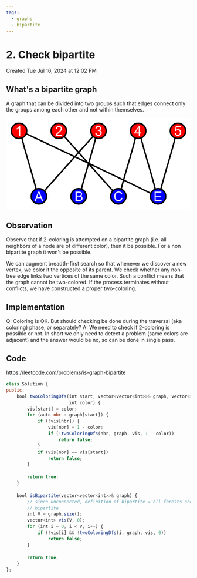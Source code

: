 ```yaml
---
tags:
  - graphs
  - bipartite
---
```

# 2. Check bipartite
Created Tue Jul 16, 2024 at 12:02 PM

## What's a bipartite graph
A graph that can be divided into two groups such that edges connect only the groups among each other and not within themselves.

![](../../../../../../assets/2-Check-bipartite-image-1-1a642cda.png)
## Observation
Observe that if 2-coloring is attempted on a bipartite graph (i.e. all neighbors of a node are of different color), then it be possible. For a non bipartite graph it won't be possible.

We can augment breadth-first search so that whenever we discover a new vertex, we color it the opposite of its parent. We check whether any non-tree edge links two vertices of the same color. Such a conflict means that the graph cannot be two-colored. If the process terminates without conflicts, we have constructed a proper two-coloring.

## Implementation
Q: Coloring is OK. But should checking be done during the traversal (aka coloring) phase, or separately?
A: We need to check if 2-coloring is possible or not. In short we only need to detect a problem (same colors are adjacent) and the answer would be no, so can be done in single pass.

## Code
https://leetcode.com/problems/is-graph-bipartite

```js
class Solution {
public:
    bool twoColoringDfs(int start, vector<vector<int>>& graph, vector<int>& vis,
                        int color) {
        vis[start] = color;
        for (auto nbr : graph[start]) {
            if (!vis[nbr]) {
                vis[nbr] = 1 - color;
                if (!twoColoringDfs(nbr, graph, vis, 1 - color))
                    return false;
            }
            if (vis[nbr] == vis[start])
                return false;
        }

        return true;
    }

    bool isBipartite(vector<vector<int>>& graph) {
        // since unconnected, definition of bipartite = all forests should be
        // bipartite
        int V = graph.size();
        vector<int> vis(V, 0);
        for (int i = 0; i < V; i++) {
            if (!vis[i] && !twoColoringDfs(i, graph, vis, 0))
                return false;
        }

        return true;
    }
};
```